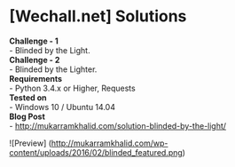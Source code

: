 # [Wechall.net] Solutions

**Challenge - 1**  
    - Blinded by the Light.  
**Challenge - 2**  
    - Blinded by the Lighter.  
**Requirements**  
    - Python 3.4.x or Higher, Requests  
**Tested on**  
    - Windows 10 / Ubuntu 14.04  
**Blog Post**  
    - http://mukarramkhalid.com/solution-blinded-by-the-light/    

  
![Preview]
(http://mukarramkhalid.com/wp-content/uploads/2016/02/blinded_featured.png)
